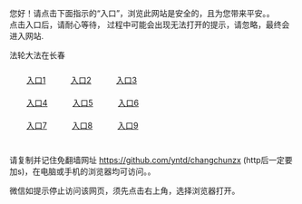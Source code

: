 您好！请点击下面指示的“入口”，浏览此网站是安全的，且为您带来平安。。 <br/>
点击入口后，请耐心等待， 过程中可能会出现无法打开的提示，请忽略，最终会进入网站. </br>

法轮大法在长春<br/>
<div style="padding:10px"><a style="margin:20px" target="_blank" href="https://dpyd736f7v0yx.cloudfront.net/2Qpsp?vqexiyuv" id="ccLink1" rel="nofollow">入口1</a> <a target="_blank" style="margin:20px" href="https://d2ltl9mk0q4moi.cloudfront.net/2Qpsp?vdbxlrdn" id="ccLink2" rel="nofollow">入口2</a> <a style="margin:20px" target="_blank" href="https://diet2913yt0zk.cloudfront.net/2Qpsp?ytldx" id="ccLink3" rel="nofollow">入口3</a></div>

<div style="padding:10px" ><a style="margin:20px" target="_blank" href="https://dpyd736f7v0yx.cloudfront.net/2Qpsp?vqexiyuv" id="ccLink4" rel="nofollow">入口4</a> <a style="margin:20px" href="https://d2ltl9mk0q4moi.cloudfront.net/2Qpsp?vdbxlrdn" target="_blank" id="ccLink5" rel="nofollow">入口5</a> <a style="margin:20px" href="https://diet2913yt0zk.cloudfront.net/2Qpsp?ytldx" target="_blank" id="ccLink6" rel="nofollow">入口6</a></div>

<div style="padding:10px"><a style="margin:20px" target="_blank" href="https://dpyd736f7v0yx.cloudfront.net/2Qpsp?vqexiyuv" id="ccLink7" rel="nofollow">入口7</a> <a style="margin:20px" href="https://d2ltl9mk0q4moi.cloudfront.net/2Qpsp?vdbxlrdn" target="_blank" id="ccLink8" rel="nofollow">入口8</a> <a style="margin:20px" target="_blank" href="https://diet2913yt0zk.cloudfront.net/2Qpsp?ytldx" id="ccLink9" rel="nofollow">入口9</a></div>

<br/>



请复制并记住免翻墙网址 https://github.com/yntd/changchunzx (http后一定要加s)，在电脑或手机的浏览器均可访问。。<br/>

微信如提示停止访问该网页，须先点击右上角，选择浏览器打开。
